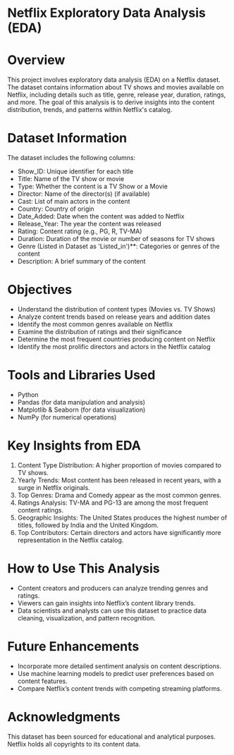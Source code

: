 # Netflix Exploratory Data Analysis (EDA)

# Overview
This project involves exploratory data analysis (EDA) on a Netflix dataset. The dataset contains information about TV shows and movies available on Netflix, including details such as title, genre, release year, duration, ratings, and more. The goal of this analysis is to derive insights into the content distribution, trends, and patterns within Netflix's catalog.

# Dataset Information
The dataset includes the following columns:
- Show_ID: Unique identifier for each title
- Title: Name of the TV show or movie
- Type: Whether the content is a TV Show or a Movie
- Director: Name of the director(s) (if available)
- Cast: List of main actors in the content
- Country: Country of origin
- Date_Added: Date when the content was added to Netflix
- Release_Year: The year the content was released
- Rating: Content rating (e.g., PG, R, TV-MA)
- Duration: Duration of the movie or number of seasons for TV shows
- Genre (Listed in Dataset as 'Listed_in')**: Categories or genres of the content
- Description: A brief summary of the content

# Objectives
- Understand the distribution of content types (Movies vs. TV Shows)
- Analyze content trends based on release years and addition dates
- Identify the most common genres available on Netflix
- Examine the distribution of ratings and their significance
- Determine the most frequent countries producing content on Netflix
- Identify the most prolific directors and actors in the Netflix catalog

# Tools and Libraries Used
- Python
- Pandas (for data manipulation and analysis)
- Matplotlib & Seaborn (for data visualization)
- NumPy (for numerical operations)

# Key Insights from EDA
1. Content Type Distribution: A higher proportion of movies compared to TV shows.
2. Yearly Trends: Most content has been released in recent years, with a surge in Netflix originals.
3. Top Genres: Drama and Comedy appear as the most common genres.
4. Ratings Analysis: TV-MA and PG-13 are among the most frequent content ratings.
5. Geographic Insights: The United States produces the highest number of titles, followed by India and the United Kingdom.
6. Top Contributors: Certain directors and actors have significantly more representation in the Netflix catalog.

# How to Use This Analysis
- Content creators and producers can analyze trending genres and ratings.
- Viewers can gain insights into Netflix’s content library trends.
- Data scientists and analysts can use this dataset to practice data cleaning, visualization, and pattern recognition.

# Future Enhancements
- Incorporate more detailed sentiment analysis on content descriptions.
- Use machine learning models to predict user preferences based on content features.
- Compare Netflix’s content trends with competing streaming platforms.

# Acknowledgments
This dataset has been sourced for educational and analytical purposes. Netflix holds all copyrights to its content data.



